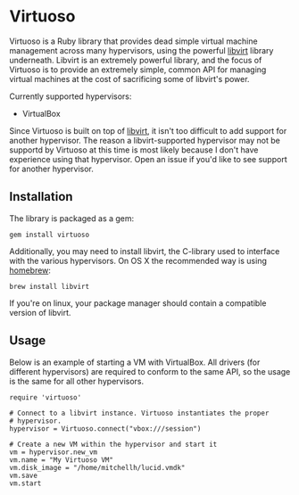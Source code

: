 # Virtuoso

Virtuoso is a Ruby library that provides dead simple virtual machine
management across many hypervisors, using the powerful [libvirt](http://libvirt.org)
library underneath. Libvirt is an extremely powerful library, and the
focus of Virtuoso is to provide an extremely simple, common API for
managing virtual machines at the cost of sacrificing some of libvirt's
power.

Currently supported hypervisors:

  - VirtualBox

Since Virtuoso is built on top of [libvirt](http://libvirt.org), it isn't
too difficult to add support for another hypervisor. The reason a libvirt-supported
hypervisor may not be supportd by Virtuoso at this time is most likely
because I don't have experience using that hypervisor. Open an issue if
you'd like to see support for another hypervisor.

## Installation

The library is packaged as a gem:

    gem install virtuoso

Additionally, you may need to install libvirt, the C-library used to
interface with the various hypervisors. On OS X the recommended way is
using [homebrew](http://github.com/mxcl/homebrew):

    brew install libvirt

If you're on linux, your package manager should contain a compatible
version of libvirt.

## Usage

Below is an example of starting a VM with VirtualBox. All drivers (for
different hypervisors) are required to conform to the same API, so the
usage is the same for all other hypervisors.

    require 'virtuoso'

    # Connect to a libvirt instance. Virtuoso instantiates the proper
    # hypervisor.
    hypervisor = Virtuoso.connect("vbox:///session")

    # Create a new VM within the hypervisor and start it
    vm = hypervisor.new_vm
    vm.name = "My Virtuoso VM"
    vm.disk_image = "/home/mitchellh/lucid.vmdk"
    vm.save
    vm.start
